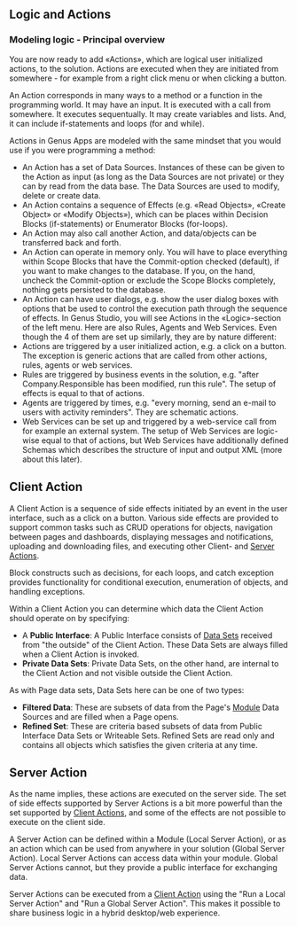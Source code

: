 ## Logic and Actions


### Modeling logic - Principal overview

You are now ready to add «Actions», which are logical user initialized actions, to the solution. Actions are executed when they are initiated from somewhere - for example from a right click menu or when clicking a button.

An Action corresponds in many ways to a method or a function in the programming world. It may have an input. It is executed with a call from somewhere. It executes sequentually. It may create variables and lists. And, it can include if-statements and loops (for and while).

Actions in Genus Apps are modeled with the same mindset that you would use if you were programming a method:
-	An Action has a set of Data Sources. Instances of these can be given to the Action as input (as long as the Data Sources are not private) or they can by read from the data base. The Data Sources are used to modify, delete or create data.
- 	An Action contains a sequence of Effects (e.g. «Read Objects», «Create Object» or «Modify Objects»), which can be places within Decision Blocks (if-statements) or Enumerator Blocks (for-loops).
- 	An Action may also call another Action, and data/objects can be transferred back and forth.
-	An Action can operate in memory only. You will have to place everything within Scope Blocks that have the Commit-option checked (default), if you want to make changes to the database. If you, on the hand, uncheck the Commit-option or exclude the Scope Blocks completely, nothing gets persisted to the database.
-	An Action can have user dialogs, e.g. show the user dialog boxes with options that be used to control the execution path through the sequence of effects.
In Genus Studio, you will see Actions in the «Logic»-section of the left menu. Here are also Rules, Agents and Web Services. Even though the 4 of them are set up similarly, they are by nature different:
-	Actions are triggered by a user initialized action, e.g. a click on a button. The exception is generic actions that are called from other actions, rules, agents or web services.
-	Rules are triggered by business events in the solution, e.g. "after Company.Responsible has been modified, run this rule". The setup of effects is equal to that of actions.
-	Agents are triggered by times, e.g. "every morning, send an e-mail to users with activity reminders". They are schematic actions.
-	Web Services can be set up and triggered by a web-service call from for example an external system. The setup of Web Services are logic-wise equal to that of actions, but Web Services have additionally defined Schemas which describes the structure of input and output XML (more about this later).


## Client Action

A Client Action is a sequence of side effects initiated by an event in the user interface, such as a click on a button. Various side effects are provided to support common tasks such as CRUD operations for objects, navigation between pages and dashboards, displaying messages and notifications, uploading and downloading files, and executing other Client- and [Server Actions](#server-action).

Block constructs such as decisions, for each loops, and catch exception provides functionality for conditional execution, enumeration of objects, and handling exceptions.

Within a Client Action you can determine which data the Client Action should operate on by specifying:
* A **Public Interface**: A Public Interface consists of [Data Sets](#data-set) received from "the outside" of the Client Action. These Data Sets are always filled when a Client Action is invoked.
* **Private Data Sets**: Private Data Sets, on the other hand, are internal to the Client Action and not visible outside the Client Action.

As with Page data sets, Data Sets here can be one of two types:
* **Filtered Data**: These are subsets of data from the Page's [Module](#module) Data Sources and are filled when a Page opens.
* **Refined Set**: These are criteria based subsets of data from Public Interface Data Sets or Writeable Sets. Refined Sets are read only and contains all objects which satisfies the given criteria at any time.

## Server Action
As the name implies, these actions are executed on the server side. The set of side effects supported by Server Actions is a bit more powerful than the set supported by [Client Actions](#client-action), and some of the effects are not possible to execute on the client side.

A Server Action can be defined within a Module (Local Server Action), or as an action which can be used from anywhere in your solution (Global Server Action). Local Server Actions can access data within your module. Global Server Actions cannot, but they provide a public interface for exchanging data.

Server Actions can be executed from a [Client Action](#client-action) using the "Run a Local Server Action" and "Run a Global Server Action". This makes it possible to share business logic in a hybrid desktop/web experience.
